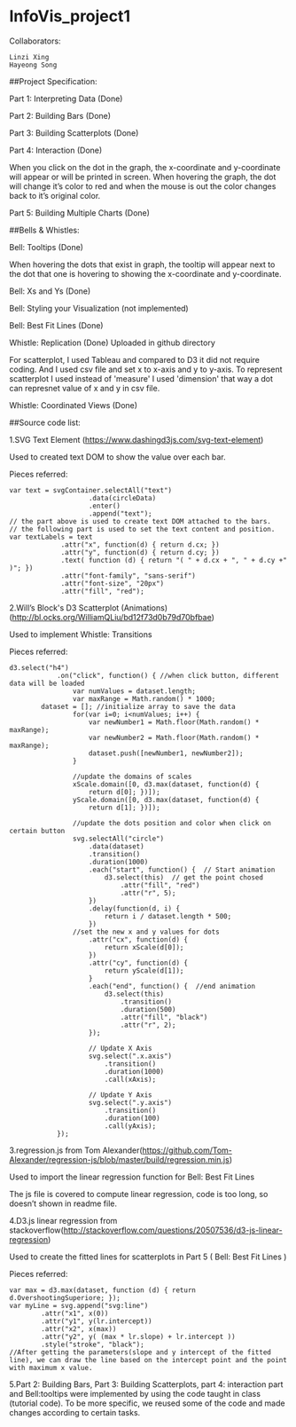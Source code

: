 # InfoVis_project1


Collaborators:

	Linzi Xing
	Hayeong Song

##Project Specification:

Part 1: Interpreting Data (Done)

Part 2: Building Bars (Done)

Part 3: Building Scatterplots (Done)

Part 4: Interaction (Done)

When you click on the dot in the graph, the x-coordinate and y-coordinate will appear or will be printed in screen.
When hovering the graph, the dot will change it’s color to red and when the mouse is out the color changes back to it’s original color.

Part 5: Building Multiple Charts (Done)


##Bells & Whistles:

Bell: Tooltips (Done)

When hovering the dots that exist in graph, the tooltip will appear next to the dot that one is hovering to showing the x-coordinate and y-coordinate.

Bell: Xs and Ys (Done)

Bell: Styling your Visualization (not implemented)

Bell: Best Fit Lines (Done)

Whistle: Replication (Done)
Uploaded in github directory

For scatterplot, I used Tableau and compared to D3 it did not require coding. And I used csv file and set x to x-axis and y to y-axis. To represent scatterplot I used instead of 'measure' I used 'dimension' that way a dot can represnet value of x and y in csv file.

Whistle: Coordinated Views (Done)



##Source code list:

1.SVG Text Element (https://www.dashingd3js.com/svg-text-element)

  Used to created text DOM to show the value over each bar.

Pieces referred: 

    var text = svgContainer.selectAll("text")
                        .data(circleData)
                        .enter()
                        .append("text");
	// the part above is used to create text DOM attached to the bars. 
	// the following part is used to set the text content and position.
    var textLabels = text
                 .attr("x", function(d) { return d.cx; })
                 .attr("y", function(d) { return d.cy; })
                 .text( function (d) { return "( " + d.cx + ", " + d.cy +" )"; })
                 .attr("font-family", "sans-serif")
                 .attr("font-size", "20px")
                 .attr("fill", "red");
		 

2.Will’s Block's D3 Scatterplot (Animations)(http://bl.ocks.org/WilliamQLiu/bd12f73d0b79d70bfbae)

  Used to implement Whistle: Transitions

Pieces referred:

	d3.select("h4")
                .on("click", function() { //when click button, different data will be loaded
                    var numValues = dataset.length; 
                    var maxRange = Math.random() * 1000;                      
		    dataset = []; //initialize array to save the data
                    for(var i=0; i<numValues; i++) {
                        var newNumber1 = Math.floor(Math.random() * maxRange); 
                        var newNumber2 = Math.floor(Math.random() * maxRange); 
                        dataset.push([newNumber1, newNumber2]); 
                    }

                    //update the domains of scales
                    xScale.domain([0, d3.max(dataset, function(d) {
                        return d[0]; })]);
                    yScale.domain([0, d3.max(dataset, function(d) {
                        return d[1]; })]);

                    //update the dots position and color when click on certain button
                    svg.selectAll("circle")
                        .data(dataset) 
                        .transition() 
                        .duration(1000) 
                        .each("start", function() {  // Start animation
                            d3.select(this)  // get the point chosed
                                .attr("fill", "red")  
                                .attr("r", 5);  
                        })
                        .delay(function(d, i) {
                            return i / dataset.length * 500; 
                        })
                   	//set the new x and y values for dots
                        .attr("cx", function(d) {
                            return xScale(d[0]);  
                        })
                        .attr("cy", function(d) {
                            return yScale(d[1]);  
                        }
                        .each("end", function() {  //end animation
                            d3.select(this)  
                                .transition()
                                .duration(500)
                                .attr("fill", "black")  
                                .attr("r", 2);  
                        });

                        // Update X Axis
                        svg.select(".x.axis")
                            .transition()
                            .duration(1000)
                            .call(xAxis);

                        // Update Y Axis
                        svg.select(".y.axis")
                            .transition()
                            .duration(100)
                            .call(yAxis);
                });
		

3.regression.js from Tom Alexander(https://github.com/Tom-Alexander/regression-js/blob/master/build/regression.min.js)

  Used to import the linear regression function for Bell: Best Fit Lines

  The js file is covered to compute linear regression, code is too long, so doesn’t shown in readme file.


4.D3.js linear regression from stackoverflow(http://stackoverflow.com/questions/20507536/d3-js-linear-regression)

  Used to create the fitted lines for scatterplots in Part 5 ( Bell: Best Fit Lines )

Pieces referred:

	var max = d3.max(dataset, function (d) { return d.OvershootingSuperiore; }); 
	var myLine = svg.append("svg:line") 
			.attr("x1", x(0)) 
			.attr("y1", y(lr.intercept)) 
			.attr("x2", x(max)) 
			.attr("y2", y( (max * lr.slope) + lr.intercept )) 
			.style("stroke", "black"); 
	//After getting the parameters(slope and y intercept of the fitted line), we can draw the line based on the intercept point and the point with maximum x value.


5.Part 2: Building Bars, Part 3: Building Scatterplots, part 4: interaction part and Bell:tooltips were implemented by using the code taught in class (tutorial code). To be more specific, we reused some of the code and made changes according to certain tasks. 
	

